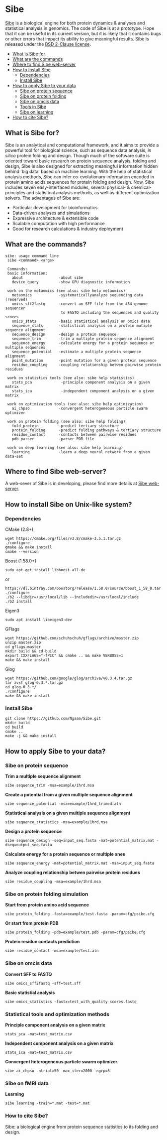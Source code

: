 # Sibe

[Sibe](http://godzilla.uchicago.edu/pages/ngaam/sibe/) is a biological engine for both protein dynamics & analyses and statistical analysis in genomics. The code of Sibe is at a prototype. Hope that it can be useful in its current version, but it is likely that it contains bugs or other errors that impact its ability to give meaningful results. Sibe is released under the [BSD 2-Clause license](https://github.com/BVLC/caffe/blob/master/LICENSE).

- [What is Sibe for](#what-is-sibe-for)
- [What are the commands](#what-are-the-commands)
- [Where to find Sibe web-server](#where-to-find-sibe-web-server)
- [How to install Sibe](#how-to-install)
    - [Dependencies](#dependency)
    - [Install Sibe](#install-sibe)
- [How to apply Sibe to your data](#how-to-apply-sibe)
    - [Sibe on protein sequence](#sibe-on-protein-sequence)
    - [Sibe on protein folding](#sibe-on-protein-folding)
    - [Sibe on omcis data](#sibe-on-omics)
    - [Tools in Sibe](#sibe-on-stats-opt)
    - [Sibe on learning](#sibe-on-learning)
- [How to cite Sibe?](#how-to-cite-sibe)


<a name="what-is-sibe-for"></a>
## What is Sibe for?
Sibe is an analytical and computational framework, and it aims to provide a powerful tool for biological science, such as sequence data analysis, <i>in silico</i> protein folding and design. Though much of the software suite is oriented toward basic research on protein sequence analysis, folding and design, Sibe is also designed for extracting meaningful information hidden behind 'big data' based on machine learning. With the help of statistical analysis methods, Sibe can infer co-evolutionary information encoded in protein amino acids sequences for protein folding and design. Now, Sibe includes seven  easy-interfaced modules, several physical- & chemical-principles and statistical analysis methods, as well as different optimization solvers. The advantages of Sibe are:

- Particular development for bioinformatics
- Data-driven analyses and simulations
- Expressive architecture \& extensible code
- Scalable computation with high performance
- Good for research calculations \& industry deployment


<a name="what-are-the-commands"></a>
## What are the commands?
```
sibe: usage command line
 sibe <command> <args>

 Commands:
 basic information:
   about                -about sibe
   device_query         -show GPU diagnostic information 
  
 work on the metaomics (see also: sibe help metaomics)
   metaomics            -systematicallyanalyze sequencing data (reserved)
   omics_sff2fastq      -convert an SFF file from the 454 genome sequencer
                         to FASTQ including the sequences and quality scores
   omics_stats          -basic statistical analysis on omics data
   sequence_stats       -statistical analysis on a protein mutiple sequence alignment
   sequence_design      -design a protein sequence
   sequence_trim        -trim a multiple protein sequence alignment
   sequence_energy      -calculate energy for a protein sequence or multiple sequences
   sequence_potential   -estimate a multiple protein sequence alignment
   point_mutation       -point mutation for a given protein sequence
   residue_coupling     -coupling relationship betwen pairwise protein residues
   
 work on statistics tools (see also: sibe help statistics)
   stats_pca             -principle component analysis on a given matrix
   stats_ica             -independent component analysis on a given matrix
 
 work on optimization tools (see also: sibe help optimization)
   ai_chpso             -convergent heterogeneous particle swarm optimizer
 
 work on protein folding (see also: sibe help folding)
   fold_protein         -predict tertiary structure
   protein_folding      -predict folding pathways & tertiary structure
   residue_contact      -contacts between pairwise residues
   pdb_parser           -parser PDB file
 
 work on deep learning (see also: sibe help learning)
   learning             -learn a deep neural network from a given data-set 
```

<a name="where-to-find-sibe-web-server"></a>
## Where to find Sibe web-server?
A web-sever of Sibe is in developing, please find more details at [Sibe web-server](http://godzilla.uchicago.edu/pages/ngaam/sibe2/index.html).

<a name="how-to-install"></a>
## How to install Sibe on Unix-like system?
<a name="dependency"></a>
### Dependencies 
CMake (2.8+) 
```
wget https://cmake.org/files/v3.8/cmake-3.5.1.tar.gz 
./configure 
gmake && make install 
cmake --version 
```
Boost (1.58.0+)
```
sudo apt-get install libboost-all-de
```
or 
```
https://dl.bintray.com/boostorg/release/1.58.0/source/boost_1_58_0.tar.gz
./configure 
./b2 --libdir=/usr/local/lib --includedir=/usr/local/include 
./b2 install 
```
Eigen3
```
sudo apt install libeigen3-dev
```
GFlags  
```
wget https://github.com/schuhschuh/gflags/archive/master.zip
unzip master.zip
cd gflags-master
mkdir build && cd build
export CXXFLAGS="-fPIC" && cmake .. && make VERBOSE=1
make && make install
```
Glog  
```
wget https://github.com/google/glog/archive/v0.3.4.tar.gz
tar zvxf glog-0.3.*.tar.gz
cd glog-0.3.*/
./configure
make && make install
```
<a name="install-sibe"></a>
### Install Sibe
```
git clone https://github.com/Ngaam/Sibe.git
mkdir build
cd build
cmake ..
make -j && make install
```

<a name="how-to-apply-sibe"></a>
## How to apply Sibe to your data?
<a name="sibe-on-protein-sequence"></a>
### Sibe on protein sequence
**Trim a multiple sequence alignment**
```
sibe sequence_trim -msa=example/1hrd.msa
```
**Create a potential from a given multiple sequence alignment**
```
sibe sequence_potential -msa=example/1hrd_trimed.aln
```
**Statistical analysis on a given multiple sequence alignment**
```
sibe sequence_statistics -msa=example/1hrd.msa
```
**Design a protein sequence**
```
sibe sequence_design -seq=input_seq.fasta -mat=potential_matrix.mat -dseq=output_seq.fasta
```
**Calculate energy for a protein sequence or multiple ones**
```
sibe sequence_energy -mat=potential_matrix.mat -msa=input_seq.fasta
```
**Analyze coupling relationship betwen pairwise protein residues**
```
sibe residue_coupling -msa=example/1hrd.msa
```
<a name="sibe-on-protein-folding"></a>
### Sibe on protein folding simulation
**Start from protein amino acid sequence**
```
sibe protein_folding -fasta=example/test.fasta -param=cfg/psibe.cfg
```
**Or start from protein PDB**
```
sibe protein_folding -pdb=example/test.pdb -param=cfg/psibe.cfg
```
**Protein residue contacts prediction**
```
sibe residue_contact -msa=example/test.aln
```
<a name="sibe-on-omics"></a>
### Sibe on omcis data
**Convert SFF to FASTQ**
```
sibe omics_sff2fastq -sff=test.sff
```
**Basic statistial analysis**
```
sibe omics_statistics -fastx=test_with_quality scores.fastq
```
<a name="sibe-on-stats-opt"></a>
### Statistical tools and optimization methods
**Principle component analysis on a given matrix**
```
stats_pca -mat=test_matrix.csv
```
**Independent component analysis on a given matrix**
```
stats_ica -mat=test_matrix.csv
```
**Convergent heterogeneous particle swarm optimizer**
```
sibe ai_chpso -ntrial=50 -max_iter=2000 -ngrp=8
```
<a name="sibe-on-learning"></a>
### Sibe on fMRI data
**Learning**
```
sibe learning -train=*.mat -test=*.mat
```


<a name="how-to-cite-sibe"></a>
### How to cite Sibe?
Sibe: a biological engine from protein sequence statistics to its folding and design.


